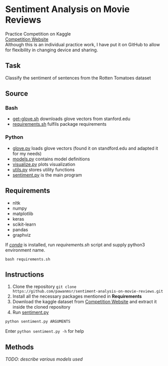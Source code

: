 Sentiment Analysis on Movie Reviews
===================================

Practice Competition on Kaggle  
[Competition Website](https://www.kaggle.com/c/sentiment-analysis-on-movie-reviews)  
Although this is an individual practice work, I have put it on GitHub to allow for flexibility in changing device and sharing.

Task
----

Classify the sentiment of sentences from the Rotten Tomatoes dataset

Source
------

### Bash
* [get-glove.sh](get-glove.sh) downloads glove vectors from stanford.edu
* [requirements.sh](requirements.sh) fulfils package requirements

### Python
* [glove.py](glove.py) loads glove vectors (found it on standford.edu and adapted it for my needs)
* [models.py](model.py) contains model definitions
* [visualize.py](visualize.py) plots visualization
* [utils.py](utils.py) stores utility functions
* [sentiment.py](sentiment.py) is the main program

Requirements
------------

- nltk
- numpy
- matplotlib
- keras
- scikit-learn
- pandas
- graphviz

If [*conda*](https://www.anaconda.com/) is installed, run *requirements.sh* script and supply python3 environment name.
```
bash requirements.sh
```

Instructions
------------

1. Clone the repository `git clone https://github.com/pawanmsr/sentiment-analysis-on-movie-reviews.git`
2. Install all the necessary packages mentioned in **Requirements**
3. Download the kaggle dataset from 
[Competition Website](https://www.kaggle.com/c/sentiment-analysis-on-movie-reviews) and extract it inside the cloned repository
4. Run [sentiment.py](sentiment.py)
```python
python sentiment.py ARGUMENTS
```
Enter `python sentiment.py -h` for help

Methods
-------

*TODO: describe various models used*